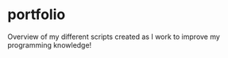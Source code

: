 # portfolio
Overview of my different scripts created as I work to improve my programming knowledge!
